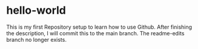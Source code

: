 # hello-world
This is my first Repository setup to learn how to use Github.
After finishing the description, I will commit this to the main branch.
The readme-edits branch no longer exists.
